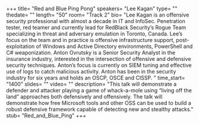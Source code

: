 +++
title= "Red and Blue Ping Pong"
speakers= "Lee Kagan"
type= ""
thedate= ""
length= "50"
room= "Track 2"
bio= "Lee Kagan is an offensive security professional with almost a decade in IT and InfoSec. Penetration tester, red teamer and currently lead for RedBlack Security’s Rogue Team specializing in threat and adversary emulation in Toronto, Canada. Lee’s focus on the team and in practice is offensive infrastructure support, post-exploitation of Windows and Active Directory environments, PowerShell and C# weaponization.  Anton Ovrutsky is a Senior Security Analyst in the insurance industry, interested in the intersection of offensive and defensive security techniques. Anton’s focus is currently on SIEM tuning and effective use of logs to catch malicious activity. Anton has been in the security industry for six years and holds an OSCP, OSCE and CISSP. "
time_start= "1400"
slides= ""
video= ""
description= "This talk will demonstrate a defender and attacker playing a game of whack-a-mole using “living off the land” approaches both defensively and offensively. The talk will demonstrate how free Microsoft tools and other OSS can be used to build a robust defensive framework capable of detecting new and stealthy attacks."
stub= "Red_and_Blue_Ping"
+++
